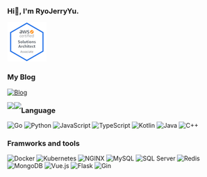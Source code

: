 
### Hi👋, I'm RyoJerryYu.

[![AWS Certified Solutions Architect – Associate](assets/aws-certified-solutions-architect-associate.png)](https://www.credly.com/badges/b73ee111-8813-418a-b0e5-e8db234bbef9/public_url)

### My Blog

[![Blog](https://img.shields.io/badge/-->-Click%20Here%20To%20Visit%20My%20Blog-18244a?style=for-the-badge&labelColor=4bbed5)](https://RyoJerryYu.github.io)


<img align="left" src="https://github-readme-stats.vercel.app/api/top-langs/?username=RyoJerryYu&layout=compact&show_icons=truee&title_color=e5e545&text_color=f5f8e6&icon_color=4bbed5&bg_color=18244a&card_width=445&langs_count=10&exclude_repo=RyoJerryYu.GitHub.io"/>
  
  
<img align="left" src="https://github-readme-stats.vercel.app/api?username=RyoJerryYu&show_icons=true&title_color=e5e545&text_color=f5f8e6&icon_color=4bbed5&bg_color=18244a"/>

### Language

![Go](https://img.shields.io/badge/-Go-18244a?style=flat-square&logo=go&logoColor=4bbed5)
![Python](https://img.shields.io/badge/-Python-18244a?style=flat-square&logo=python&logoColor=4bbed5)
![JavaScript](https://img.shields.io/badge/-JavaScript-18244a?style=flat-square&logo=JavaScript&logoColor=4bbed5)
![TypeScript](https://img.shields.io/badge/-TypeScript-18244a?style=flat-square&logo=TypeScript&logoColor=4bbed5)
![Kotlin](https://img.shields.io/badge/-Kotlin-18244a?style=flat-square&logo=Kotlin&logoColor=4bbed5)
![Java](https://img.shields.io/badge/-Java-18244a?style=flat-square&logo=Java&logoColor=4bbed5)
![C++](https://img.shields.io/badge/-C++-18244a?style=flat-square&logo=cplusplus&logoColor=4bbed5)
  
### Framworks and tools

![Docker](https://img.shields.io/badge/-Docker-18244a?style=flat-square&logo=Docker&logoColor=4bbed5)
![Kubernetes](https://img.shields.io/badge/-Kubernetes-18244a?style=flat-square&logo=Kubernetes&logoColor=4bbed5)
![NGINX](https://img.shields.io/badge/-NGINX-18244a?style=flat-square&logo=NGINX&logoColor=4bbed5)
![MySQL](https://img.shields.io/badge/-MySQL-18244a?style=flat-square&logo=MySQL&logoColor=4bbed5)
![SQL Server](https://img.shields.io/badge/-SQL%20Server-18244a?style=flat-square&logo=microsoft-sql-server&logoColor=4bbed5)
![Redis](https://img.shields.io/badge/-Redis-18244a?style=flat-square&logo=Redis&logoColor=4bbed5)
![MongoDB](https://img.shields.io/badge/-MongoDB-18244a?style=flat-square&logo=MongoDB&logoColor=4bbed5)
![Vue.js](https://img.shields.io/badge/-Vue.js-18244a?style=flat-square&logo=vue.js&logoColor=4bbed5)
![Flask](https://img.shields.io/badge/-Flask-18244a?style=flat-square&logo=Flask&logoColor=4bbed5)
![Gin](https://img.shields.io/badge/-Gin-18244a?style=flat-square&logoColor=4bbed5)
  
<!--
**RyoJerryYu/RyoJerryYu** is a ✨ _special_ ✨ repository because its `README.md` (this file) appears on your GitHub profile.

Here are some ideas to get you started:

- 🔭 I’m currently working on ...
- 🌱 I’m currently learning ...
- 👯 I’m looking to collaborate on ...
- 🤔 I’m looking for help with ...
- 💬 Ask me about ...
- 📫 How to reach me: ...
- 😄 Pronouns: ...
- ⚡ Fun fact: ...
-->
